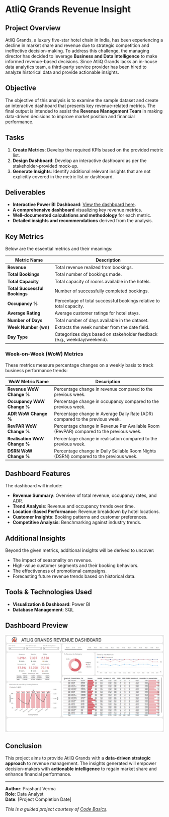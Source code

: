 # AtliQ Grands Revenue Insight

## Project Overview
AtliQ Grands, a luxury five-star hotel chain in India, has been experiencing a decline in market share and revenue due to strategic competition and ineffective decision-making. To address this challenge, the managing director has decided to leverage **Business and Data Intelligence** to make informed revenue-based decisions. Since AtliQ Grands lacks an in-house data analytics team, a third-party service provider has been hired to analyze historical data and provide actionable insights.

## Objective
The objective of this analysis is to examine the sample dataset and create an interactive dashboard that presents key revenue-related metrics. The final output is intended to assist the **Revenue Management Team** in making data-driven decisions to improve market position and financial performance.

## Tasks
1. **Create Metrics**: Develop the required KPIs based on the provided metric list.
2. **Design Dashboard**: Develop an interactive dashboard as per the stakeholder-provided mock-up.
3. **Generate Insights**: Identify additional relevant insights that are not explicitly covered in the metric list or dashboard.

## Deliverables

- **Interactive Power BI Dashboard**: [View the dashboard here](https://app.powerbi.com/links/UpJ6vGWiBy?ctid=49bba7a4-424b-4070-a70e-886e9dd7caef&pbi_source=linkShare).
- **A comprehensive dashboard** visualizing key revenue metrics.
- **Well-documented calculations and methodology** for each metric.
- **Detailed insights and recommendations** derived from the analysis.

## Key Metrics
Below are the essential metrics and their meanings:

| Metric Name                 | Description |
|-----------------------------|----------------------------------------------------------------|
| **Revenue**                 | Total revenue realized from bookings. |
| **Total Bookings**          | Total number of bookings made. |
| **Total Capacity**          | Total capacity of rooms available in the hotels. |
| **Total Successful Bookings** | Number of successfully completed bookings. |
| **Occupancy %**             | Percentage of total successful bookings relative to total capacity. |
| **Average Rating**          | Average customer ratings for hotel stays. |
| **Number of Days**          | Total number of days available in the dataset. |
| **Week Number (wn)**        | Extracts the week number from the date field. |
| **Day Type**                | Categorizes days based on stakeholder feedback (e.g., weekday/weekend). |

### Week-on-Week (WoW) Metrics
These metrics measure percentage changes on a weekly basis to track business performance trends:

| WoW Metric Name             | Description |
|-----------------------------|----------------------------------------------------------------|
| **Revenue WoW Change %**    | Percentage change in revenue compared to the previous week. |
| **Occupancy WoW Change %**  | Percentage change in occupancy compared to the previous week. |
| **ADR WoW Change %**        | Percentage change in Average Daily Rate (ADR) compared to the previous week. |
| **RevPAR WoW Change %**     | Percentage change in Revenue Per Available Room (RevPAR) compared to the previous week. |
| **Realisation WoW Change %**| Percentage change in realisation compared to the previous week. |
| **DSRN WoW Change %**       | Percentage change in Daily Sellable Room Nights (DSRN) compared to the previous week. |

## Dashboard Features
The dashboard will include:
- **Revenue Summary**: Overview of total revenue, occupancy rates, and ADR.
- **Trend Analysis**: Revenue and occupancy trends over time.
- **Location-Based Performance**: Revenue breakdown by hotel locations.
- **Customer Insights**: Booking patterns and customer preferences.
- **Competitive Analysis**: Benchmarking against industry trends.

## Additional Insights
Beyond the given metrics, additional insights will be derived to uncover:
- The impact of seasonality on revenue.
- High-value customer segments and their booking behaviors.
- The effectiveness of promotional campaigns.
- Forecasting future revenue trends based on historical data.

## Tools & Technologies Used
- **Visualization & Dashboard**: Power BI
- **Database Management**: SQL

## Dashboard Preview
![AtliQ Grands Revenue Dashboard](https://github.com/pverma94/AtliQ-Grands-Revenue-Analysis/blob/055298603c549589e0160d23b00fd7feeb94957b/dashboard_preview.jpg)

## Conclusion
This project aims to provide AtliQ Grands with a **data-driven strategic approach** to revenue management. The insights generated will empower decision-makers with **actionable intelligence** to regain market share and enhance financial performance.

---

**Author**: Prashant Verma  
**Role**: Data Analyst  
**Date**: [Project Completion Date]

*This is a guided project courtesy of [Code Basics](https://codebasics.io/).*

